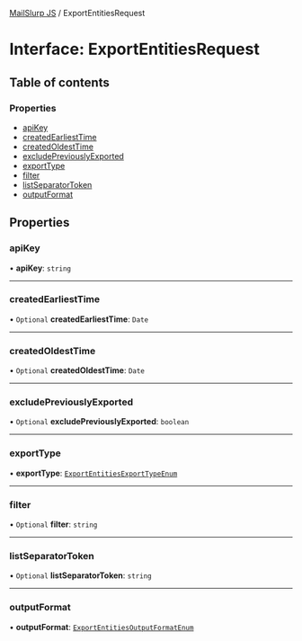 [MailSlurp JS](../README.md) / ExportEntitiesRequest

# Interface: ExportEntitiesRequest

## Table of contents

### Properties

- [apiKey](ExportEntitiesRequest.md#apikey)
- [createdEarliestTime](ExportEntitiesRequest.md#createdearliesttime)
- [createdOldestTime](ExportEntitiesRequest.md#createdoldesttime)
- [excludePreviouslyExported](ExportEntitiesRequest.md#excludepreviouslyexported)
- [exportType](ExportEntitiesRequest.md#exporttype)
- [filter](ExportEntitiesRequest.md#filter)
- [listSeparatorToken](ExportEntitiesRequest.md#listseparatortoken)
- [outputFormat](ExportEntitiesRequest.md#outputformat)

## Properties

### apiKey

• **apiKey**: `string`

___

### createdEarliestTime

• `Optional` **createdEarliestTime**: `Date`

___

### createdOldestTime

• `Optional` **createdOldestTime**: `Date`

___

### excludePreviouslyExported

• `Optional` **excludePreviouslyExported**: `boolean`

___

### exportType

• **exportType**: [`ExportEntitiesExportTypeEnum`](../enums/ExportEntitiesExportTypeEnum.md)

___

### filter

• `Optional` **filter**: `string`

___

### listSeparatorToken

• `Optional` **listSeparatorToken**: `string`

___

### outputFormat

• **outputFormat**: [`ExportEntitiesOutputFormatEnum`](../enums/ExportEntitiesOutputFormatEnum.md)
